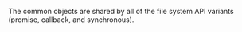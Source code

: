 
The common objects are shared by all of the file system API variants
(promise, callback, and synchronous).

